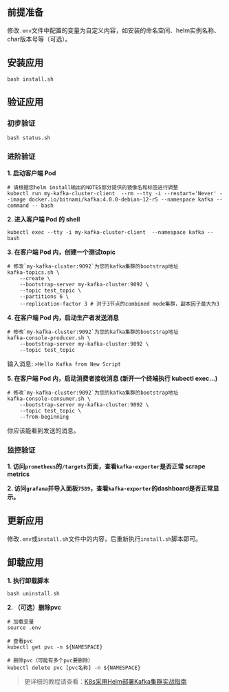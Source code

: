 前提准备
---

修改`.env`文件中配置的变量为自定义内容，如安装的命名空间、helm实例名称、char版本号等（可选）。

安装应用
---

```shell
bash install.sh
```

验证应用
---

### 初步验证

```shell
bash status.sh
```

### 进阶验证

**1. 启动客户端 Pod**

```shell
# 请根据您helm install输出的NOTES部分提供的镜像名和标签进行调整
kubectl run my-kafka-cluster-client  --rm --tty -i --restart='Never' --image docker.io/bitnami/kafka:4.0.0-debian-12-r5 --namespace kafka --command -- bash
```
    
**2. 进入客户端 Pod 的 shell**

```shell
kubectl exec --tty -i my-kafka-cluster-client  --namespace kafka -- bash
```
    
**3. 在客户端 Pod 内，创建一个测试topic**

```shell
# 修改`my-kafka-cluster:9092`为您的kafka集群的bootstrap地址
kafka-topics.sh \
    --create \
    --bootstrap-server my-kafka-cluster:9092 \
    --topic test_topic \
    --partitions 6 \
    --replication-factor 3 # 对于3节点的combined mode集群，副本因子最大为3
```
    
**4. 在客户端 Pod 内，启动生产者发送消息**

```shell
# 修改`my-kafka-cluster:9092`为您的kafka集群的bootstrap地址
kafka-console-producer.sh \
    --bootstrap-server my-kafka-cluster:9092 \
    --topic test_topic
```
输入消息: `>Hello Kafka from New Script`

**5. 在客户端 Pod 内，启动消费者接收消息 (新开一个终端执行 kubectl exec...)**

```shell
# 修改`my-kafka-cluster:9092`为您的kafka集群的bootstrap地址
kafka-console-consumer.sh \
    --bootstrap-server my-kafka-cluster:9092 \
    --topic test_topic \
    --from-beginning
```
你应该能看到发送的消息。

### 监控验证

**1. 访问`prometheus`的`/targets`页面，查看`kafka-exporter`是否正常 scrape metrics**

**2. 访问`grafana`并导入面板`7589`，查看`kafka-exporter`的dashboard是否正常显示。**

更新应用
---

修改`.env`或`install.sh`文件中的内容，后重新执行`install.sh`脚本即可。

卸载应用
---

**1. 执行卸载脚本**

```shell
bash uninstall.sh
```

**2. （可选）删除pvc**

```shell
# 加载变量
source .env

# 查看pvc
kubectl get pvc -n ${NAMESPACE}

# 删除pvc（可能有多个pvc要删除）
kubectl delete pvc [pvc名称] -n ${NAMESPACE}
```

> 更详细的教程请查看：[K8s采用Helm部署Kafka集群实战指南](https://lbs.wiki/pages/84c192a2/)
